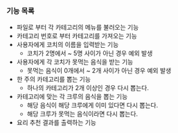### 기능 목록

+ 파일로 부터 각 카테고리의 메뉴를 불러오는 기능
+ 카테고리 번호로 부터 카테고리를 가져오는 기능
+ 사용자에게 코치의 이름을 입력받는 기능
  + 코치가 2명에서 ~ 5명 사이가 아닌 경우 예외 발생
+ 사용자에게 각 코치가 못먹는 음식을 받는 기능
  + 못먹는 음식이 0개에서 ~ 2개 사이가 아닌 경우 예외 발생
+ 한 주의 카테고리를 뽑는 기능
  + 하나의 카테고리가 2개 이상인 경우 다시 뽑는다.
+ 카테고리에 맞는 각 크루의 음식을 뽑는 기능
  + 해당 음식이 해당 크루에게 이미 있다면 다시 뽑는다.
  + 해당 크루가 못먹는 음식이라면 다시 뽑는다.
+ 요리 추천 결과를 출력하는 기능
